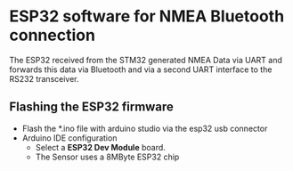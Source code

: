 # ESP32 software for NMEA Bluetooth connection
The ESP32 received from the STM32 generated NMEA Data via UART and forwards this data via Bluetooth and via a second UART interface to the RS232 transceiver.

## Flashing the ESP32 firmware
- Flash the *.ino file with arduino studio via the esp32 usb connector
- Arduino IDE configuration
    - Select a **ESP32 Dev Module** board.
    - The Sensor uses a 8MByte ESP32 chip
    

